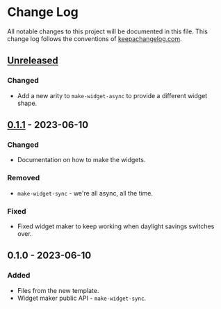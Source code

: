 # Change Log
All notable changes to this project will be documented in this file. This change log follows the conventions of [keepachangelog.com](http://keepachangelog.com/).

## [Unreleased]
### Changed
- Add a new arity to `make-widget-async` to provide a different widget shape.

## [0.1.1] - 2023-06-10
### Changed
- Documentation on how to make the widgets.

### Removed
- `make-widget-sync` - we're all async, all the time.

### Fixed
- Fixed widget maker to keep working when daylight savings switches over.

## 0.1.0 - 2023-06-10
### Added
- Files from the new template.
- Widget maker public API - `make-widget-sync`.

[Unreleased]: https://sourcehost.site/your-name/day15-beacons/compare/0.1.1...HEAD
[0.1.1]: https://sourcehost.site/your-name/day15-beacons/compare/0.1.0...0.1.1
